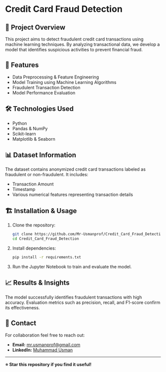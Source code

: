 # Credit Card Fraud Detection

## 📌 Project Overview
This project aims to detect fraudulent credit card transactions using machine learning techniques. By analyzing transactional data, we develop a model that identifies suspicious activities to prevent financial fraud.

## 🚀 Features
- Data Preprocessing & Feature Engineering
- Model Training using Machine Learning Algorithms
- Fraudulent Transaction Detection
- Model Performance Evaluation

## 🛠️ Technologies Used
- Python
- Pandas & NumPy
- Scikit-learn
- Matplotlib & Seaborn

## 📊 Dataset Information
The dataset contains anonymized credit card transactions labeled as fraudulent or non-fraudulent. It includes:
- Transaction Amount
- Timestamp
- Various numerical features representing transaction details

## 🏗️ Installation & Usage
1. Clone the repository:
   ```bash
   git clone https://github.com/Mr-Usmanprof/Credit_Card_Fraud_Detection.git
   cd Credit_Card_Fraud_Detection
   ```
2. Install dependencies:
   ```bash
   pip install -r requirements.txt
   ```
3. Run the Jupyter Notebook to train and evaluate the model.

## 📈 Results & Insights
The model successfully identifies fraudulent transactions with high accuracy. Evaluation metrics such as precision, recall, and F1-score confirm its effectiveness.

## 🤝 Contact
For collaboration feel free to reach out:
- **Email:** [mr.usmanprof@gmail.com](mailto:mr.usmanprof@gmail.com)
- **LinkedIn:** [Muhammad Usman](https://www.linkedin.com/in/muhammad-usman-freelance)

---
**⭐ Star this repository if you find it useful!**

